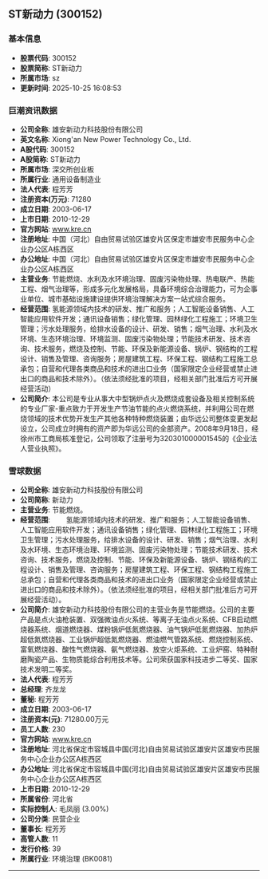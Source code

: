 ## ST新动力 (300152)

### 基本信息

- **股票代码**: 300152
- **股票简称**: ST新动力
- **所属市场**: sz
- **更新时间**: 2025-10-25 16:08:53

### 巨潮资讯数据

- **公司全称**: 雄安新动力科技股份有限公司
- **英文名称**: Xiong'an New Power Technology Co., Ltd.
- **A股代码**: 300152
- **A股简称**: ST新动力
- **所属市场**: 深交所创业板
- **所属行业**: 通用设备制造业
- **法人代表**: 程芳芳
- **注册资本(万元)**: 71280
- **成立日期**: 2003-06-17
- **上市日期**: 2010-12-29
- **官方网站**: www.kre.cn
- **注册地址**: 中国（河北）自由贸易试验区雄安片区保定市雄安市民服务中心企业办公区A栋西区
- **办公地址**: 中国（河北）自由贸易试验区雄安片区保定市雄安市民服务中心企业办公区A栋西区
- **主营业务**: 节能燃烧、水利及水环境治理、固废污染物处理、热电联产、热能工程、烟气治理等，形成多元化发展格局，具备环境综合治理能力，可为企事业单位、城市基础设施建设提供环境治理解决方案一站式综合服务。
- **经营范围**: 氢能源领域内技术的研发、推广和服务；人工智能设备销售、人工智能应用软件开发；通讯设备销售；绿化管理、园林绿化工程施工；环境卫生管理；污水处理服务，给排水设备的设计、研发、销售；烟气治理、水利及水环境、生态环境治理、环境监测、固废污染物处理；节能技术研发、技术咨询、技术服务，燃烧及控制、节能、环保及新能源设备、锅炉、钢结构的工程设计、销售及管理、咨询服务；房屋建筑工程、环保工程、钢结构工程施工总承包；自营和代理各类商品和技术的进出口业务（国家限定企业经营或禁止进出口的商品和技术除外）。（依法须经批准的项目，经相关部门批准后方可开展经营活动）
- **公司简介**: 本公司是专业从事大中型锅炉点火及燃烧成套设备及相关控制系统的专业厂家-重点致力于开发生产节油节能的点火燃烧系统，并利用公司在燃烧领域的技术优势开发生产其他各种特种燃烧装置；由华远公司整体变更发起设立，公司成立时拥有的资产即为华远公司的全部资产。2008年9月18日，经徐州市工商局核准登记，公司领取了注册号为320301000001545的《企业法人营业执照》。

### 雪球数据

- **公司全称**: 雄安新动力科技股份有限公司
- **公司简称**: 新动力
- **主营业务**: 节能燃烧。
- **经营范围**: 　　氢能源领域内技术的研发、推广和服务；人工智能设备销售、人工智能应用软件开发；通讯设备销售；绿化管理、园林绿化工程施工；环境卫生管理；污水处理服务，给排水设备的设计、研发、销售；烟气治理、水利及水环境、生态环境治理、环境监测、固废污染物处理；节能技术研发、技术咨询、技术服务，燃烧及控制、节能、环保及新能源设备、锅炉、钢结构的工程设计、销售及管理、咨询服务；房屋建筑工程、环保工程、钢结构工程施工总承包；自营和代理各类商品和技术的进出口业务（国家限定企业经营或禁止进出口的商品和技术除外）。（依法须经批准的项目，经相关部门批准后方可开展经营活动）。
- **公司简介**: 雄安新动力科技股份有限公司的主营业务是节能燃烧。公司的主要产品是点火油枪装置、双强微油点火系统、等离子无油点火系统、CFB启动燃烧器系统、烟道燃烧器、煤粉锅炉低氮燃烧器、油气锅炉低氮燃烧器、加热炉超低氮燃烧器、工业锅炉超低氮燃烧器、燃油燃气管路系统、燃烧控制系统、富氧燃烧器、酸性气燃烧器、氨气燃烧器、放空火炬系统、工业炉窑、特种耐磨陶瓷产品、生物质能综合利用技术等。公司荣获国家科技进步二等奖、国家技术发明二等奖。
- **法人代表**: 程芳芳
- **总经理**: 齐龙龙
- **董秘**: 程芳芳
- **成立日期**: 2003-06-17
- **注册资本(元)**: 71280.00万元
- **员工人数**: 230
- **官方网站**: www.kre.cn
- **注册地址**: 河北省保定市容城县中国(河北)自由贸易试验区雄安片区雄安市民服务中心企业办公区A栋西区
- **办公地址**: 河北省保定市容城县中国(河北)自由贸易试验区雄安片区雄安市民服务中心企业办公区A栋西区
- **上市日期**: 2010-12-29
- **所属省份**: 河北省
- **实际控制人**: 毛凤丽 (3.00%)
- **公司分类**: 民营企业
- **董事长**: 程芳芳
- **高管人数**: 11
- **发行价格**: 39
- **所属行业**: 环境治理 (BK0081)

---